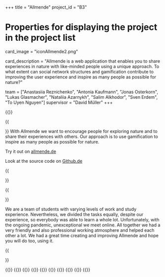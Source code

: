 +++
title = "Allmende"
project_id = "B3"

# Properties for displaying the project in the project list

card_image = "iconAllmende2.png"


card_description = "Allmende is a web application that enables you to share experiences in nature with like-minded people using a unique approach. To what extent can social network structures and gamification contribute to improving the user experience and inspire as many people as possible for nature?"


team = ["Anastasiia Reznichenko", "Antonia Kaufmann", "Jonas Osterkorn", "Lukas Glasmacher", "Nataliia Azarnykh", "Salim Alkhodor", "Sven Erdem", "To Uyen Nguyen"]
supervisor = "David Müller"
+++

{{<mediathek id="b0f27f012f6956609ecccd5cd8762316">}}

{{<section title="Our Goal">}}
With Allmende we want to encourage people for exploring nature and to share their experiences with others. Our approach is to use gamification to inspire as many people as possible for nature.

Try it out on [allmende.de](http://generic-sauce.de:5000/login)

Look at the source code on [Github.de](https://github.com/allmende-app/frontend)




{{</section>}}

{{<section title="The Team">}}

We are a team of students with varying levels of work and study experience. Nevertheless, we divided the tasks equally, despite our experience, so everybody was able to learn a whole lot. Unfortunately, with the ongoing pandemic, unexceptional we meet online. All together we had a very friendly and also professional working atmosphere and helped each other a lot. We had a great time creating and improving Allmende and hope you will do too, using it.

{{</section >}}

{{<gallery>}}
{{<team-member image="Anastasiia.jpg" name="Anastasiia">}}
{{<team-member image="Antonia.jpg" name="Antonia">}}
{{<team-member image="Jonas.jpg" name="Jonas">}}
{{<team-member image="Lukas.jpg" name="Lukas">}}
{{<team-member image="Nataliia.jpg" name="Nataliia">}}
{{<team-member image="Salim.JPG" name="Salim">}}
{{<team-member image="Sven.jpg" name="Sven">}}
{{<team-member image="Uyen.jpg" name="To Uyen">}}
{{</gallery>}}
